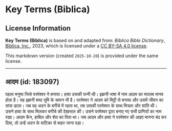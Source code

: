 # Key Terms (Biblica)

## License Information

**Key Terms (Biblica)** is based on and adapted from: _Biblica Bible Dictionary_, [Biblica, Inc.](https://www.biblica.com/), 2023, which is licensed under a [CC BY-SA 4.0 license](https://creativecommons.org/licenses/by-sa/4.0/legalcode.en).

This markdown version (created `2025-10-20`) is provided under the same license.



--------------------------------

## आदम (id: 183097)

पहला मनुष्य जिसे परमेश्वर ने बनाया। हव्वा उसकी पत्नी थी। इब्रानी भाषा में नाम आदम का मतलब मानव होता है। यह इब्रानी शब्द भूमि के समान भी है। परमेश्वर ने आदम को मिट्टी से बनाया और उसमें जीवन का सांस डाला। जब वह अदन के बगीचे में रहता था, तब उसकी परमेश्वर के साथ मित्रता और शांति थी। उसने हव्वा के साथ मिलकर बगीचे की देखभाल की। उसने परमेश्वर द्वारा बनाए गए सभी प्राणियों का नाम रखा। आदम कैन, हाबिल और शेत का पिता था। जब आदम और हव्वा ने परमेश्वर की आज्ञा मानना बंद कर दिया, तो उन्हें अदन के वाटिका से बाहर जाना पड़ा।


